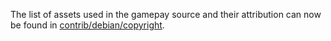 The list of assets used in the gamepay source and their attribution can now be found in [contrib/debian/copyright](../contrib/debian/copyright).
